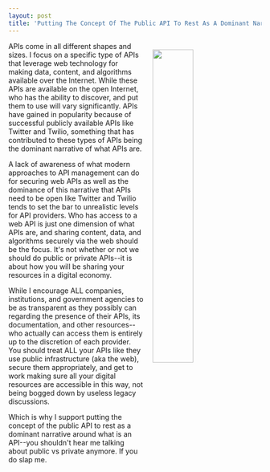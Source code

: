 ```yaml
---
layout: post
title: 'Putting The Concept Of The Public API To Rest As A Dominant Narrative'
---
```

<p><img style="padding: 15px;" src="https://s3.amazonaws.com/kinlane-productions/bw-icons/bw-dominant-narrative.png" alt="" width="40%" align="right" /></p>
<p>APIs come in all different shapes and sizes. I focus on a specific type of APIs that leverage web technology for making data, content, and algorithms available over the Internet. While these APIs are available on the open Internet, who has the ability to discover, and put them to use will vary significantly. APIs have gained in popularity because of successful publicly available APIs like Twitter and Twilio, something that has contributed to these types of APIs being the dominant narrative of what APIs are.</p>
<p>A lack of awareness of what modern approaches to API management can do for securing web APIs as well as the dominance of this narrative that APIs need to be open like Twitter and Twilio tends to set the bar to unrealistic levels for API providers. Who has access to a web API is just one dimension of what APIs are, and sharing content, data, and algorithms securely via the web should be the focus. It's not whether&nbsp;or not we should do public or private APIs--it is about how you will be sharing your resources in a digital economy.</p>
<p>While I encourage ALL companies, institutions, and government agencies to be as transparent as they possibly can regarding the presence of their APIs, its documentation, and other resources--who actually&nbsp;can access them is entirely up to the discretion of each provider. You should treat ALL your APIs like they use public infrastructure (aka the web), secure them appropriately, and get to work making sure all your digital resources are accessible in this way, not being bogged down by useless legacy discussions.</p>
<p>Which is why I support putting the concept of the public API to rest as a dominant narrative around what is an API--you shouldn't hear me talking about public vs private anymore. If you do slap me.</p>